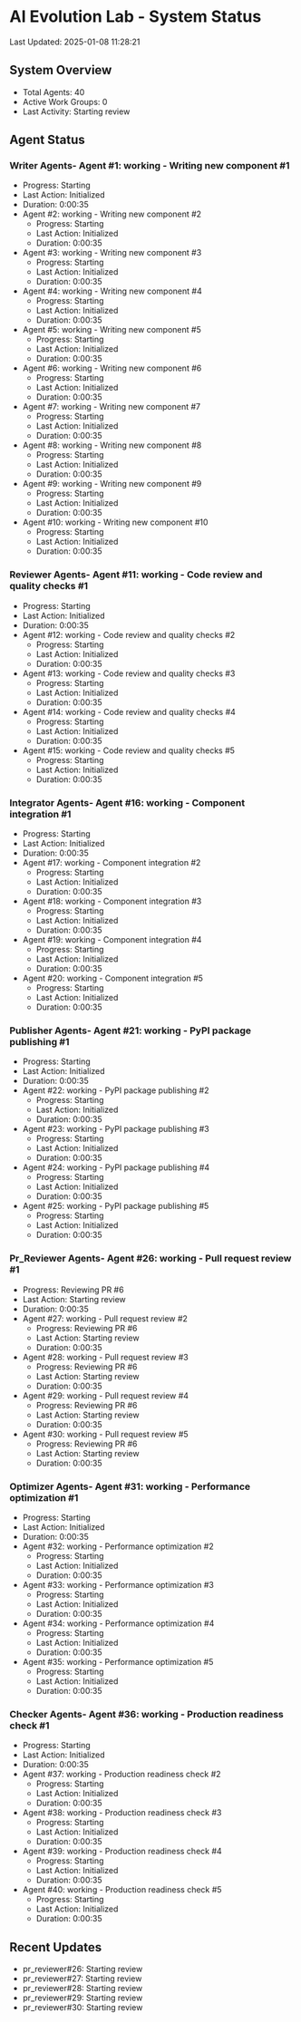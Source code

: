 # AI Evolution Lab - System Status
Last Updated: 2025-01-08 11:28:21

## System Overview
- Total Agents: 40
- Active Work Groups: 0
- Last Activity: Starting review

## Agent Status

### Writer Agents- Agent #1: working - Writing new component #1
  - Progress: Starting
  - Last Action: Initialized
  - Duration: 0:00:35
- Agent #2: working - Writing new component #2
  - Progress: Starting
  - Last Action: Initialized
  - Duration: 0:00:35
- Agent #3: working - Writing new component #3
  - Progress: Starting
  - Last Action: Initialized
  - Duration: 0:00:35
- Agent #4: working - Writing new component #4
  - Progress: Starting
  - Last Action: Initialized
  - Duration: 0:00:35
- Agent #5: working - Writing new component #5
  - Progress: Starting
  - Last Action: Initialized
  - Duration: 0:00:35
- Agent #6: working - Writing new component #6
  - Progress: Starting
  - Last Action: Initialized
  - Duration: 0:00:35
- Agent #7: working - Writing new component #7
  - Progress: Starting
  - Last Action: Initialized
  - Duration: 0:00:35
- Agent #8: working - Writing new component #8
  - Progress: Starting
  - Last Action: Initialized
  - Duration: 0:00:35
- Agent #9: working - Writing new component #9
  - Progress: Starting
  - Last Action: Initialized
  - Duration: 0:00:35
- Agent #10: working - Writing new component #10
  - Progress: Starting
  - Last Action: Initialized
  - Duration: 0:00:35

### Reviewer Agents- Agent #11: working - Code review and quality checks #1
  - Progress: Starting
  - Last Action: Initialized
  - Duration: 0:00:35
- Agent #12: working - Code review and quality checks #2
  - Progress: Starting
  - Last Action: Initialized
  - Duration: 0:00:35
- Agent #13: working - Code review and quality checks #3
  - Progress: Starting
  - Last Action: Initialized
  - Duration: 0:00:35
- Agent #14: working - Code review and quality checks #4
  - Progress: Starting
  - Last Action: Initialized
  - Duration: 0:00:35
- Agent #15: working - Code review and quality checks #5
  - Progress: Starting
  - Last Action: Initialized
  - Duration: 0:00:35

### Integrator Agents- Agent #16: working - Component integration #1
  - Progress: Starting
  - Last Action: Initialized
  - Duration: 0:00:35
- Agent #17: working - Component integration #2
  - Progress: Starting
  - Last Action: Initialized
  - Duration: 0:00:35
- Agent #18: working - Component integration #3
  - Progress: Starting
  - Last Action: Initialized
  - Duration: 0:00:35
- Agent #19: working - Component integration #4
  - Progress: Starting
  - Last Action: Initialized
  - Duration: 0:00:35
- Agent #20: working - Component integration #5
  - Progress: Starting
  - Last Action: Initialized
  - Duration: 0:00:35

### Publisher Agents- Agent #21: working - PyPI package publishing #1
  - Progress: Starting
  - Last Action: Initialized
  - Duration: 0:00:35
- Agent #22: working - PyPI package publishing #2
  - Progress: Starting
  - Last Action: Initialized
  - Duration: 0:00:35
- Agent #23: working - PyPI package publishing #3
  - Progress: Starting
  - Last Action: Initialized
  - Duration: 0:00:35
- Agent #24: working - PyPI package publishing #4
  - Progress: Starting
  - Last Action: Initialized
  - Duration: 0:00:35
- Agent #25: working - PyPI package publishing #5
  - Progress: Starting
  - Last Action: Initialized
  - Duration: 0:00:35

### Pr_Reviewer Agents- Agent #26: working - Pull request review #1
  - Progress: Reviewing PR #6
  - Last Action: Starting review
  - Duration: 0:00:35
- Agent #27: working - Pull request review #2
  - Progress: Reviewing PR #6
  - Last Action: Starting review
  - Duration: 0:00:35
- Agent #28: working - Pull request review #3
  - Progress: Reviewing PR #6
  - Last Action: Starting review
  - Duration: 0:00:35
- Agent #29: working - Pull request review #4
  - Progress: Reviewing PR #6
  - Last Action: Starting review
  - Duration: 0:00:35
- Agent #30: working - Pull request review #5
  - Progress: Reviewing PR #6
  - Last Action: Starting review
  - Duration: 0:00:35

### Optimizer Agents- Agent #31: working - Performance optimization #1
  - Progress: Starting
  - Last Action: Initialized
  - Duration: 0:00:35
- Agent #32: working - Performance optimization #2
  - Progress: Starting
  - Last Action: Initialized
  - Duration: 0:00:35
- Agent #33: working - Performance optimization #3
  - Progress: Starting
  - Last Action: Initialized
  - Duration: 0:00:35
- Agent #34: working - Performance optimization #4
  - Progress: Starting
  - Last Action: Initialized
  - Duration: 0:00:35
- Agent #35: working - Performance optimization #5
  - Progress: Starting
  - Last Action: Initialized
  - Duration: 0:00:35

### Checker Agents- Agent #36: working - Production readiness check #1
  - Progress: Starting
  - Last Action: Initialized
  - Duration: 0:00:35
- Agent #37: working - Production readiness check #2
  - Progress: Starting
  - Last Action: Initialized
  - Duration: 0:00:35
- Agent #38: working - Production readiness check #3
  - Progress: Starting
  - Last Action: Initialized
  - Duration: 0:00:35
- Agent #39: working - Production readiness check #4
  - Progress: Starting
  - Last Action: Initialized
  - Duration: 0:00:35
- Agent #40: working - Production readiness check #5
  - Progress: Starting
  - Last Action: Initialized
  - Duration: 0:00:35


## Recent Updates
- pr_reviewer#26: Starting review
- pr_reviewer#27: Starting review
- pr_reviewer#28: Starting review
- pr_reviewer#29: Starting review
- pr_reviewer#30: Starting review
